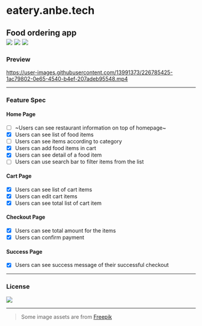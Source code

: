 # eatery.anbe.tech

Food ordering app 
<br>
<img src="https://img.shields.io/cocoapods/p/ios" />
<img src="https://img.shields.io/github/last-commit/bijaykumarpun/eatery.anbe.tech"/>
<img src="https://img.shields.io/github/license/bijaykumarpun/eatery.anbe.tech"/>
<br>
---


###  Preview

https://user-images.githubusercontent.com/13991373/226785425-1ac79802-0e65-4540-b4ef-207adeb95548.mp4

---
### Feature Spec


#### Home Page

- [ ] ~Users can see restaurant information on top of homepage~
- [x] Users can see list of food items
- [ ] Users can see items according to category
- [x] Users can add food items in cart
- [x] Users can see detail of a food item
- [ ] Users can use search bar to filter items from the list

#### Cart Page

- [x] Users can see list of cart items
- [x] Users can edit cart items
- [x] Users can see total list of cart item

#### Checkout Page
    
- [x] Users can see total amount for the items
- [x] Users can confirm payment
    
#### Success Page
    
- [x] Users can see success message of their successful checkout

---
### License
<img src="https://img.shields.io/github/license/bijaykumarpun/eatery.anbe.tech"/>

---
> Some image assets are from <a href="https://www.freepik.com/free-vector/people-with-food-illustration_6990614.htm#query=people%20eating&position=30&from_view=keyword&track=ais">Freepik</a>
